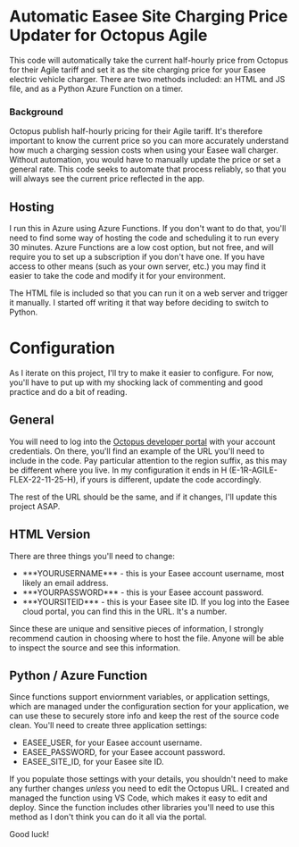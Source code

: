 # Automatic Easee Site Charging Price Updater for Octopus Agile

This code will automatically take the current half-hourly price from Octopus for their Agile tariff and set it as the site charging price for your Easee electric vehicle charger. There are two methods included: an HTML and JS file, and as a Python Azure Function on a timer.

### Background

Octopus publish half-hourly pricing for their Agile tariff. It's therefore important to know the current price so you can more accurately understand how much a charging session costs when using your Easee wall charger. Without automation, you would have to manually update the price or set a general rate. This code seeks to automate that process reliably, so that you will always see the current price reflected in the app.

## Hosting

I run this in Azure using Azure Functions. If you don't want to do that, you'll need to find some way of hosting the code and scheduling it to run every 30 minutes. Azure Functions are a low cost option, but not free, and will require you to set up a subscription if you don't have one. If you have access to other means (such as your own server, etc.) you may find it easier to take the code and modify it for your environment.

The HTML file is included so that you can run it on a web server and trigger it manually. I started off writing it that way before deciding to switch to Python.

# Configuration

As I iterate on this project, I'll try to make it easier to configure. For now, you'll have to put up with my shocking lack of commenting and good practice and do a bit of reading.

## General

You will need to log into the [Octopus developer portal](https://octopus.energy/dashboard/new/accounts/personal-details/api-access) with your account credentials. On there, you'll find an example of the URL you'll need to include in the code. Pay particular attention to the region suffix, as this may be different where you live. In my configuration it ends in H (E-1R-AGILE-FLEX-22-11-25-H), if yours is different, update the code accordingly.

The rest of the URL should be the same, and if it changes, I'll update this project ASAP.

## HTML Version

There are three things you'll need to change:

- \*\*\*YOURUSERNAME\*\*\* - this is your Easee account username, most likely an email address.
- \*\*\*YOURPASSWORD\*\*\* - this is your Easee account password.
- \*\*\*YOURSITEID\*\*\* - this is your Easee site ID. If you log into the Easee cloud portal, you can find this in the URL. It's a number.

Since these are unique and sensitive pieces of information, I strongly recommend caution in choosing where to host the file. Anyone will be able to inspect the source and see this information.

## Python / Azure Function

Since functions support enviornment variables, or application settings, which are managed under the configuration section for your application, we can use these to securely store info and keep the rest of the source code clean. You'll need to create three application settings:

- EASEE_USER, for your Easee account username.
- EASEE_PASSWORD, for your Easee account password.
- EASEE_SITE_ID, for your Easee site ID.

If you populate those settings with your details, you shouldn't need to make any further changes _unless_ you need to edit the Octopus URL. I created and managed the function using VS Code, which makes it easy to edit and deploy. Since the function includes other libraries you'll need to use this method as I don't think you can do it all via the portal.

Good luck!
